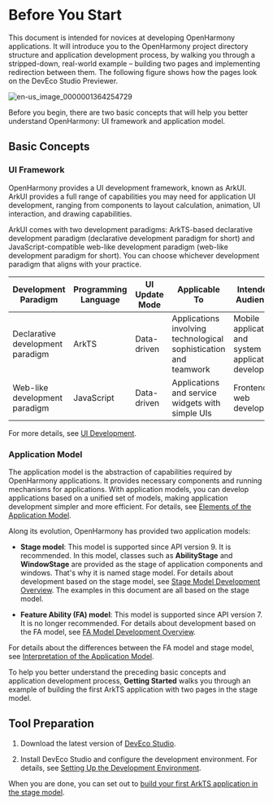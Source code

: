# Before You Start

This document is intended for novices at developing OpenHarmony applications. It will introduce you to the OpenHarmony project directory structure and application development process, by walking you through a stripped-down, real-world example – building two pages and implementing redirection between them. The following figure shows how the pages look on the DevEco Studio Previewer.

![en-us_image_0000001364254729](figures/en-us_image_0000001364254729.png)

Before you begin, there are two basic concepts that will help you better understand OpenHarmony: UI framework and application model.


## Basic Concepts


### UI Framework

OpenHarmony provides a UI development framework, known as ArkUI. ArkUI provides a full range of capabilities you may need for application UI development, ranging from components to layout calculation, animation, UI interaction, and drawing capabilities.

ArkUI comes with two development paradigms: ArkTS-based declarative development paradigm (declarative development paradigm for short) and JavaScript-compatible web-like development paradigm (web-like development paradigm for short). You can choose whichever development paradigm that aligns with your practice.

| **Development Paradigm**| **Programming Language**| **UI Update Mode**| **Applicable To**                    | **Intended Audience**                          |
| ---------------- | ------------ | -------------- | -------------------------------- | -------------------------------------- |
| Declarative development paradigm  | ArkTS   | Data-driven  | Applications involving technological sophistication and teamwork| Mobile application and system application developers|
| Web-like development paradigm   | JavaScript      | Data-driven  | Applications and service widgets with simple UIs    | Frontend web developers                       |

For more details, see [UI Development](../ui/arkui-overview.md).

### Application Model

The application model is the abstraction of capabilities required by OpenHarmony applications. It provides necessary components and running mechanisms for applications. With application models, you can develop applications based on a unified set of models, making application development simpler and more efficient. For details, see [Elements of the Application Model](../application-models/application-model-composition.md).

Along its evolution, OpenHarmony has provided two application models:

- **Stage model**: This model is supported since API version 9. It is recommended. In this model, classes such as **AbilityStage** and **WindowStage** are provided as the stage of application components and windows. That's why it is named stage model. For details about development based on the stage model, see [Stage Model Development Overview](../application-models/stage-model-development-overview.md). The examples in this document are all based on the stage model.

- **Feature Ability (FA) model**: This model is supported since API version 7. It is no longer recommended. For details about development based on the FA model, see [FA Model Development Overview](../application-models/fa-model-development-overview.md).

For details about the differences between the FA model and stage model, see [Interpretation of the Application Model](../application-models/application-model-description.md).

To help you better understand the preceding basic concepts and application development process, **Getting Started** walks you through an example of building the first ArkTS application with two pages in the stage model.


## Tool Preparation

1. Download the latest version of [DevEco Studio](../../release-notes/OpenHarmony-v4.1-beta1.md#version-mapping).

2. Install DevEco Studio and configure the development environment. For details, see [Setting Up the Development Environment](https://developer.harmonyos.com/en/docs/documentation/doc-guides-V3/environment_config-0000001052902427-V3).

When you are done, you can set out to [build your first ArkTS application in the stage model](start-with-ets-stage.md).
